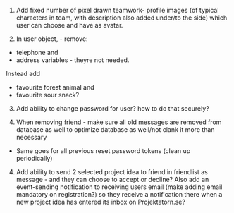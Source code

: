 1. Add fixed number of pixel drawn teamwork- profile images (of typical characters in team, with description also added under/to the side) which user can choose and have as avatar.



2. In user object, - remove: 
- telephone and 
- address variables - theyre not needed. 

Instead add 
- favourite forest animal and 
- favourite sour snack?



3. Add ability to change password for user? how to do that securely?



4. When removing friend - make sure all old messages are removed from database as well to optimize database as well/not clank it more than necessary
 - Same goes for all previous reset password tokens (clean up periodically)











4. Add ability to send 2 selected project idea to friend in friendlist as message - and they can choose to accept or decline? Also add an event-sending notification to receiving users email (make adding email mandatory on registration?) so they receive a notification there when a new project idea has entered its inbox on Projektatorn.se?
